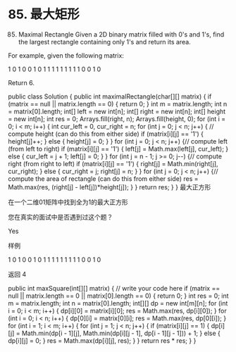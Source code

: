 # 85. 最大矩形


[](https://leetcode-cn.com/problems/maximal-rectangle/)


85. Maximal Rectangle
Given a 2D binary matrix filled with 0's and 1's, find the largest rectangle containing only 1's and return its area.

For example, given the following matrix:

1 0 1 0 0
1 0 1 1 1
1 1 1 1 1
1 0 0 1 0


Return 6.

public class Solution {
    public int maximalRectangle(char[][] matrix) {
        if (matrix == null || matrix.length == 0) {
            return 0;
        }
        int m = matrix.length;
        int n = matrix[0].length;
        int[] left = new int[n];
        int[] right = new int[n];
        int[] height = new int[n];
        int res = 0;
        Arrays.fill(right, n);
        Arrays.fill(height, 0);
        for (int i = 0; i < m; i++) {
            int cur_left = 0, cur_right = n;
            for (int j = 0; j < n; j++) { // compute height (can do this from either side)
                if (matrix[i][j] == '1') {
                    height[j]++;
                } else {
                    height[j] = 0;
                }
            }
            for (int j = 0; j < n; j++) {// compute left (from left to right)
                if (matrix[i][j] == '1') {
                    left[j] = Math.max(left[j], cur_left);
                } else {
                    cur_left = j + 1;
                    left[j] = 0;
                }
            }
            for (int j = n - 1; j >= 0; j--) {// compute right (from right to left)
                if (matrix[i][j] == '1') {
                    right[j] = Math.min(right[j], cur_right);
                } else {
                    cur_right = j;
                    right[j] = n;
                }
            }
            for (int j = 0; j < n; j++) {// compute the area of rectangle (can do this from either side)
                res = Math.max(res, (right[j] - left[j])*height[j]);
            }
        }
        return res;
    }
}
最大正方形

在一个二维01矩阵中找到全为1的最大正方形

您在真实的面试中是否遇到过这个题？

Yes

样例

1 0 1 0 0
1 0 1 1 1
1 1 1 1 1
1 0 0 1 0


返回 4


public int maxSquare(int[][] matrix) {
        // write your code here
        if (matrix == null || matrix.length == 0 || matrix[0].length == 0) {
            return 0;
        }
        int res = 0;
        int m = matrix.length;
        int n = matrix[0].length;
        int[][] dp = new int[m][n];
        for (int i = 0; i < m; i++) {
            dp[i][0] = matrix[i][0];
            res = Math.max(res, dp[i][0]);
        }
        for (int i = 0; i < n; i++) {
            dp[0][i] = matrix[0][i];
            res = Math.max(res, dp[0][i]);
        }
        for (int i = 1; i < m; i++) {
            for (int j = 1; j < n; j++) {
                if (matrix[i][j] == 1) {
                    dp[i][j] = Math.min(dp[i - 1][j], Math.min(dp[i][j - 1], dp[i - 1][j - 1])) + 1;
                } else {
                    dp[i][j] = 0;
                }
                res = Math.max(dp[i][j], res);
            }
        }
        return res * res;
    }
}

















